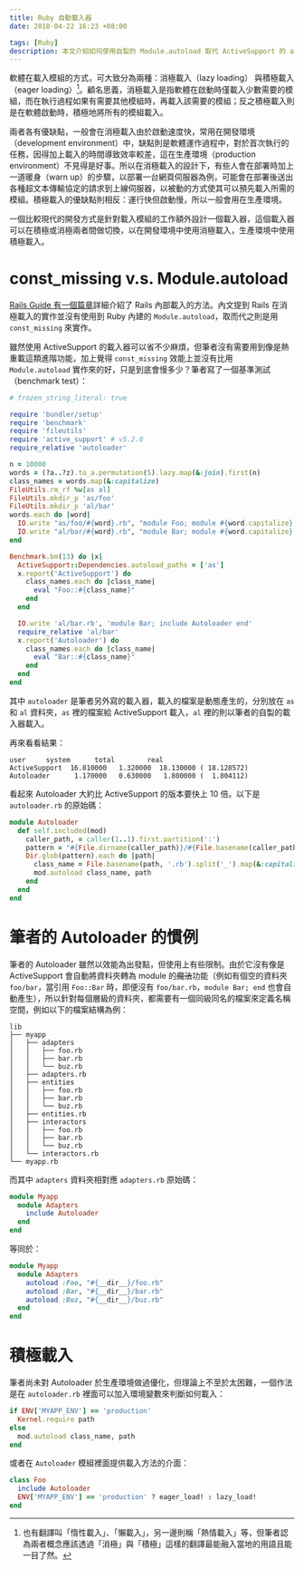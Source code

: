 ```yaml
---
title: Ruby 自動載入器
date: 2018-04-22 16:23 +08:00

tags: [Ruby]
description: 本文介紹如何使用自製的 Module.autoload 取代 ActiveSupport 的 autoload 功能，並且將效能提升至 10 倍。
---
```


軟體在載入模組的方式，可大致分為兩種：消極載入（lazy loading） 與積極載入（eager loading）[^1]。顧名思義，消極載入是指軟體在啟動時僅載入少數需要的模組，而在執行過程如果有需要其他模組時，再載入該需要的模組；反之積極載入則是在軟體啟動時，積極地將所有的模組載入。

<!-- more -->

兩者各有優缺點，一般會在消極載入由於啟動速度快，常用在開發環境（development environment）中，缺點則是軟體運作過程中，對於首次執行的任務，因得加上載入的時間導致效率較差，這在生產環境（production environment）不見得是好事。所以在消極載入的設計下，有些人會在部署時加上一道暖身（warn up）的步驟，以部署一台網頁伺服器為例，可能會在部署後送出各種超文本傳輸協定的請求到上線伺服器，以被動的方式使其可以預先載入所需的模組。積極載入的優缺點則相反：運行快但啟動慢，所以一般會用在生產環境。

一個比較現代的開發方式是針對載入模組的工作額外設計一個載入器，這個載入器可以在積極或消極兩者間做切換，以在開發環境中使用消極載入，生產環境中使用積極載入。

# const_missing v.s. Module.autoload

[Rails Guide 有一個篇章](http://guides.rubyonrails.org/autoloading_and_reloading_constants.html)詳細介紹了 Rails 內部載入的方法。內文提到 Rails 在消極載入的實作並沒有使用到 Ruby 內建的 `Module.autoload`，取而代之則是用 `const_missing` 來實作。

雖然使用 ActiveSupport 的載入器可以省不少麻煩，但筆者沒有需要用到像是熱重載這類進階功能，加上覺得 `const_missing` 效能上並沒有比用 `Module.autoload` 實作來的好，只是到底會慢多少？筆者寫了一個基準測試（benchmark test）：

```ruby
# frozen_string_literal: true

require 'bundler/setup'
require 'benchmark'
require 'fileutils'
require 'active_support' # v5.2.0
require_relative 'autoloader'

n = 10000
words = (?a..?z).to_a.permutation(5).lazy.map(&:join).first(n)
class_names = words.map(&:capitalize)
FileUtils.rm_rf %w[as al]
FileUtils.mkdir_p 'as/foo'
FileUtils.mkdir_p 'al/bar'
words.each do |word|
  IO.write "as/foo/#{word}.rb", "module Foo; module #{word.capitalize} end end"
  IO.write "al/bar/#{word}.rb", "module Bar; module #{word.capitalize} end end"
end

Benchmark.bm(13) do |x|
  ActiveSupport::Dependencies.autoload_paths = ['as']
  x.report('ActiveSupport') do
    class_names.each do |class_name|
      eval "Foo::#{class_name}"
    end
  end

  IO.write 'al/bar.rb', 'module Bar; include Autoloader end'
  require_relative 'al/bar'
  x.report('Autoloader') do
    class_names.each do |class_name|
      eval "Bar::#{class_name}"
    end
  end
end
```

其中 `autoloader` 是筆者另外寫的載入器，載入的檔案是動態產生的，分別放在 `as` 和 `al` 資料夾，`as` 裡的檔案給 ActiveSupport 載入，`al` 裡的則以筆者的自製的載入器載入。

再來看看結果：

```
user     system      total        real
ActiveSupport  16.810000   1.320000  18.130000 ( 18.128572)
Autoloader      1.170000   0.630000   1.800000 (  1.804112)
```

看起來 Autoloader 大約比 ActiveSupport 的版本要快上 10 倍。以下是 `autoloader.rb` 的原始碼：

```ruby
module Autoloader
  def self.included(mod)
    caller_path, = caller(1..1).first.partition(':')
    pattern = "#{File.dirname(caller_path)}/#{File.basename(caller_path, '.rb')}/*.rb"
    Dir.glob(pattern).each do |path|
      class_name = File.basename(path, '.rb').split('_').map(&:capitalize).join.to_sym
      mod.autoload class_name, path
    end
  end
end
```

# 筆者的 Autoloader 的慣例

筆者的 Autoloader 雖然以效能為出發點，但使用上有些限制。由於它沒有像是 ActiveSupport 會自動將資料夾轉為 module 的<del>魔法</del>功能（例如有個空的資料夾 `foo/bar`，當引用 `Foo::Bar` 時，即便沒有 `foo/bar.rb`，`module Bar; end` 也會自動產生），所以針對每個層級的資料夾，都需要有一個同級同名的檔案來定義名稱空間，例如以下的檔案結構為例：

```
lib
├── myapp
│   ├── adapters
│   │   ├── foo.rb
│   │   ├── bar.rb
│   │   └── buz.rb
│   ├── adapters.rb
│   ├── entities
│   │   ├── foo.rb
│   │   ├── bar.rb
│   │   └── buz.rb
│   ├── entities.rb
│   ├── interactors
│   │   ├── foo.rb
│   │   ├── bar.rb
│   │   └── buz.rb
│   └── interactors.rb
└── myapp.rb
```

而其中 `adapters` 資料夾相對應 `adapters.rb` 原始碼：

```ruby
module Myapp
  module Adapters
    include Autoloader
  end
end
```

等同於：

```ruby
module Myapp
  module Adapters
    autoload :Foo, "#{__dir__}/foo.rb"
    autoload :Bar, "#{__dir__}/bar.rb"
    autoload :Buz, "#{__dir__}/buz.rb"
  end
end
```

# 積極載入

筆者尚未對 Autoloader 於生產環境做過優化，但理論上不至於太困難，一個作法是在 `autoloader.rb` 裡面可以加入環境變數來判斷如何載入：

```ruby
if ENV['MYAPP_ENV'] == 'production'
  Kernel.require path
else
  mod.autoload class_name, path
end
```

或者在 `Autoloader` 模組裡面提供載入方法的介面：

```ruby
class Foo
  include Autoloader
  ENV['MYAPP_ENV'] == 'production' ? eager_load! : lazy_load!
end
```

[^1]: 也有翻譯叫「惰性載入」、「懶載入」，另一邊則稱「熱情載入」等，但筆者認為兩者概念應該透過「消極」與「積極」這樣的翻譯最能融入當地的用語且能一目了然。
